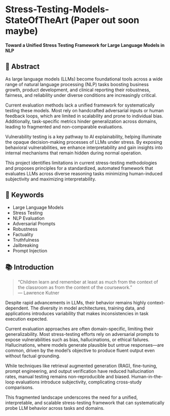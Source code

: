 # Stress-Testing-Models-StateOfTheArt (Paper out soon maybe)

**Toward a Unified Stress Testing Framework for Large Language Models in NLP**

## 📄 Abstract  
As large language models (LLMs) become foundational tools across a wide range of natural language processing (NLP) tasks boosting business growth, product development, and clinical reporting their robustness, fairness, and reliability under diverse conditions are increasingly critical.  

Current evaluation methods lack a unified framework for systematically testing these models. Most rely on handcrafted adversarial inputs or human feedback loops, which are limited in scalability and prone to individual bias. Additionally, task-specific metrics hinder generalization across domains, leading to fragmented and non-comparable evaluations.  

Vulnerability testing is a key pathway to AI explainability, helping illuminate the opaque decision-making processes of LLMs under stress. By exposing behavioral vulnerabilities, we enhance interpretability and gain insights into internal mechanisms that remain hidden during normal operation.  

This project identifies limitations in current stress-testing methodologies and proposes principles for a standardized, automated framework that evaluates LLMs across diverse reasoning tasks minimizing human-induced subjectivity and maximizing interpretability.

## 🔑 Keywords  
- Large Language Models  
- Stress Testing  
- NLP Evaluation  
- Adversarial Prompts  
- Robustness  
- Factuality  
- Truthfulness  
- Jailbreaking  
- Prompt Injection  

## 📚 Introduction  
> “Children learn and remember at least as much from the context of the classroom as from the content of the coursework.”  
> — Lawrence Kutner  

Despite rapid advancements in LLMs, their behavior remains highly context-dependent. The diversity in model architectures, training data, and applications introduces variability that makes inconsistencies in task execution expected.  

Current evaluation approaches are often domain-specific, limiting their generalizability. Most stress-testing efforts rely on adversarial prompts to expose vulnerabilities such as bias, hallucinations, or ethical failures. Hallucinations, where models generate plausible but untrue responses—are common, driven by the model’s objective to produce fluent output even without factual grounding.  

While techniques like retrieval augmented generation (RAG), fine-tuning, prompt engineering, and output verification have reduced hallucination rates, manual testing remains non-reproducible and biased. Human-in-the-loop evaluations introduce subjectivity, complicating cross-study comparisons.  

This fragmented landscape underscores the need for a unified, interpretable, and scalable stress-testing framework that can systematically probe LLM behavior across tasks and domains.

